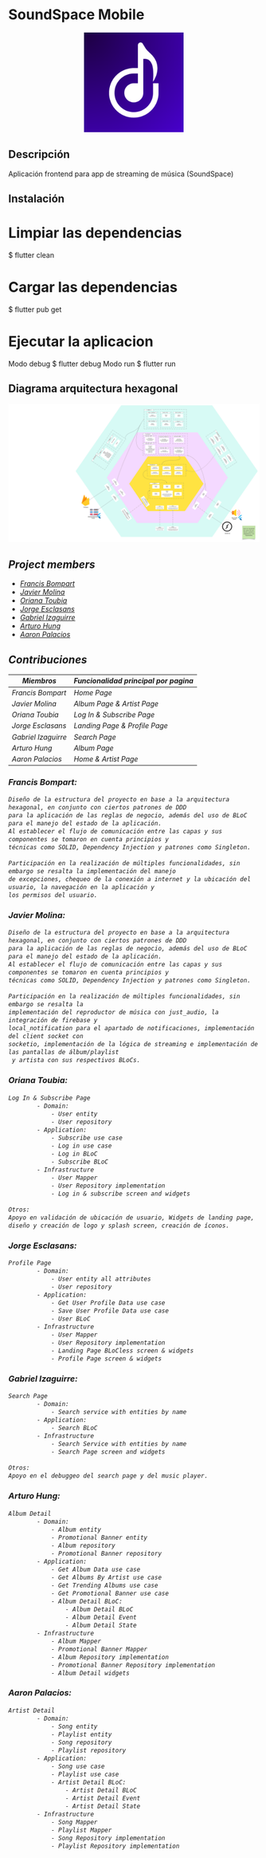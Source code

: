 # SoundSpace Mobile
<p align="center">
  <img src="./images/logo.png" width="200" alt="Descripción de la imagen" />
</p>

## Descripción
Aplicación frontend para app de streaming de música (SoundSpace)

## Instalación

# Limpiar las dependencias
$ flutter clean

# Cargar las dependencias
$ flutter pub get

# Ejecutar la aplicacion
Modo debug
$ flutter debug
Modo run
$ flutter run

## Diagrama arquitectura hexagonal

<p align="center">
  <img src="./documents/Diagrama Hexagonal Front Hackers Desarrollo SW-2.png" alt="Descripción de la imagen" />
</p>

##  <i>Project members <i>

- [Francis Bompart](https://github.com/fransbompart)
- [Javier Molina](https://github.com/jav1212)
- [Oriana Toubia](https://github.com/ovtoubia)
- [Jorge Esclasans](https://github.com/Jstarturo)
- [Gabriel Izaguirre](https://github.com/IzaeI)
- [Arturo Hung](https://github.com/ahungm)
- [Aaron Palacios](https://github.com/APalaciosQ)

## Contribuciones

| Miembros | Funcionalidad principal por pagina |
| -------- | -------- |
| Francis Bompart   | Home Page |
| Javier Molina   | Album Page & Artist Page |
| Oriana Toubia | Log In & Subscribe Page |
| Jorge Esclasans | Landing Page & Profile Page
| Gabriel Izaguirre | Search Page |
| Arturo Hung | Album Page |
| Aaron Palacios | Home & Artist Page |

### Francis Bompart:
    Diseño de la estructura del proyecto en base a la arquitectura hexagonal, en conjunto con ciertos patrones de DDD 
    para la aplicación de las reglas de negocio, además del uso de BLoC para el manejo del estado de la aplicación. 
    Al establecer el flujo de comunicación entre las capas y sus componentes se tomaron en cuenta principios y 
    técnicas como SOLID, Dependency Injection y patrones como Singleton.

    Participación en la realización de múltiples funcionalidades, sin embargo se resalta la implementación del manejo 
    de excepciones, chequeo de la conexión a internet y la ubicación del usuario, la navegación en la aplicación y 
    los permisos del usuario.

### Javier Molina:
    Diseño de la estructura del proyecto en base a la arquitectura hexagonal, en conjunto con ciertos patrones de DDD 
    para la aplicación de las reglas de negocio, además del uso de BLoC para el manejo del estado de la aplicación. 
    Al establecer el flujo de comunicación entre las capas y sus componentes se tomaron en cuenta principios y 
    técnicas como SOLID, Dependency Injection y patrones como Singleton.

    Participación en la realización de múltiples funcionalidades, sin embargo se resalta la 
    implementación del reproductor de música con just_audio, la integración de firebase y 
    local_notification para el apartado de notificaciones, implementación del client socket con 
    socketio, implementación de la lógica de streaming e implementación de las pantallas de álbum/playlist 
     y artista con sus respectivos BLoCs.

### Oriana Toubia:
    Log In & Subscribe Page
            - Domain:
                - User entity
                - User repository 
            - Application:
                - Subscribe use case
                - Log in use case
                - Log in BLoC
                - Subscribe BLoC
            - Infrastructure
                - User Mapper
                - User Repository implementation
                - Log in & subscribe screen and widgets
            
    Otros:
    Apoyo en validación de ubicación de usuario, Widgets de landing page, diseño y creación de logo y splash screen, creación de íconos.

### Jorge Esclasans:
    Profile Page
            - Domain:
                - User entity all attributes
                - User repository 
            - Application:
                - Get User Profile Data use case
                - Save User Profile Data use case
                - User BLoC 
            - Infrastructure
                - User Mapper
                - User Repository implementation
                - Landing Page BLoCless screen & widgets
                - Profile Page screen & widgets

### Gabriel Izaguirre:
    Search Page
            - Domain:
                - Search service with entities by name
            - Application:
                - Search BLoC
            - Infrastructure
                - Search Service with entities by name
                - Search Page screen and widgets

    Otros:
    Apoyo en el debuggeo del search page y del music player.

### Arturo Hung:
    Album Detail
            - Domain:
                - Album entity
                - Promotional Banner entity
                - Album repository
                - Promotional Banner repository
            - Application:
                - Get Album Data use case
                - Get Albums By Artist use case
                - Get Trending Albums use case
                - Get Promotional Banner use case
                - Album Detail BLoC:
                    - Album Detail BLoC
                    - Album Detail Event
                    - Album Detail State
            - Infrastructure
                - Album Mapper
                - Promotional Banner Mapper
                - Album Repository implementation
                - Promotional Banner Repository implementation
                - Album Detail widgets

### Aaron Palacios:
    Artist Detail
            - Domain:
                - Song entity
                - Playlist entity
                - Song repository
                - Playlist repository
            - Application:
                - Song use case
                - Playlist use case
                - Artist Detail BLoC:
                    - Artist Detail BLoC
                    - Artist Detail Event
                    - Artist Detail State
            - Infrastructure
                - Song Mapper
                - Playlist Mapper
                - Song Repository implementation
                - Playlist Repository implementation
